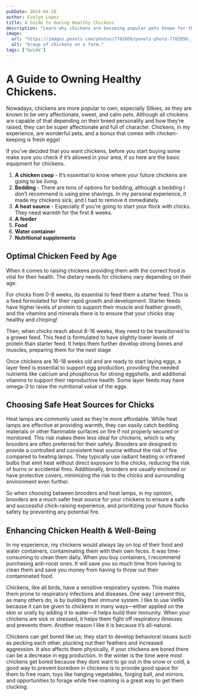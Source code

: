 ```yaml
---
pubDate: 2024-04-20
author: Evelyn Lopez
title: A Guide to Owning Healthy Chickens
description: "Learn why chickens are becoming popular pets known for their affectionate and calm nature. Whether you're considering getting chickens or already have a flock, explore the essential equipment needed for successful chicken care, from coops to feeders and nutritional supplements."
image:
  url: "https://images.pexels.com/photos/7782056/pexels-photo-7782056.jpeg"
  alt: "Group of chickens on a farm."
tags: ["Guide"]
---
```


# A Guide to Owning Healthy Chickens.

Nowadays, chickens are more popular to own, especially Silkies, as they are known to be very affectionate, sweet, and calm pets. Although all chickens are capable of that depending on their breed personality and how they’re raised, they can be super affectionate and full of character. Chickens, in my experience, are wonderful pets, and a bonus that comes with chicken-keeping is fresh eggs!

If you’ve decided that you want chickens, before you start buying some make sure you check if it’s allowed in your area, if so here are the basic equipment for chickens.

1. **A chicken coop** - It’s essential to know where your future chickens are going to be living.
2. **Bedding** - There are tons of options for bedding, although a bedding I don’t recommend is using pine shavings. In my personal experience, it made my chickens sick, and I had to remove it immediately.
3. **A heat source** - Especially if you’re going to start your flock with chicks. They need warmth for the first 8 weeks.
4. **A feeder**
5. **Food**
6. **Water container**
7. **Nutritional supplements**


## Optimal Chicken Feed by Age

When it comes to raising chickens providing them with the correct food is vital for their health. The dietary needs for chickens vary depending on their age. 

For chicks from 0-8 weeks, its essential to  feed them a starter feed. This is a feed formulated for their rapid growth and development. Starter feeds have higher levels of protein to support their muscle and feather growth, and the vitamins and minerals there is to ensure that your chicks stay healthy and chirping!

Then, when chicks reach about 8-16 weeks, they need to be transitioned to a grower feed. This feed is formulated to have slightly lower levels of protein than starter feed. It helps them further develop strong bones and muscles, preparing them for the next stage

Once chickens are 16-18 weeks old and are ready to start laying eggs, a layer feed is essential to support egg production, providing the needed nutrients like calcium and phosphorus for strong eggshells, and additional vitamins to support their reproductive health. Some layer feeds may have omega-3 to raise the nutritional value of the eggs.


## Choosing Safe Heat Sources for Chicks

Heat lamps are commonly used as they’re more affordable. While heat lamps are effective at providing warmth, they can easily catch bedding materials or other flammable surfaces on fire if not properly secured or monitored. This risk makes them less ideal for chickens, which is why brooders are often preferred for their safety. Brooders are designed to provide a controlled and consistent heat source without the risk of fire compared to heating lamps. They typically use radiant heating or infrared bulbs that emit heat without direct exposure to the chicks, reducing the risk of burns or accidental fires. Additionally, brooders are usually enclosed or have protective covers, minimizing the risk to the chicks and surrounding environment even further.

So when choosing between brooders and heat lamps, in my opinion, brooders are a much safer heat source for your chickens to ensure a safe and successful chick-raising experience, and prioritizing your future flocks safety by preventing any potential fire.


## Enhancing Chicken Health & Well-Being

In my experience, my chickens would always lay on top of their food and water containers, contaminating them with their own feces. It was time-consuming to clean them daily. When you buy containers, I recommend purchasing anti-roost ones. It will save you so much time from having to clean them and save you money from having to throw out their contaminated food.

Chickens, like all birds, have a sensitive respiratory system. This makes them prone to respiratory infections and diseases. One way I prevent this, as many others do, is by building their immune system. I like to use VetRx because it can be given to chickens in many ways—either applied on the skin or orally by adding it to water—it helps build their immunity. When your chickens are sick or stressed, it helps them fight off respiratory illnesses and prevents them. Another reason I like it is because it’s all-natural.

Chickens can get bored like us; they start to develop behavioral issues such as pecking each other, plucking out their feathers and increased aggression. It also affects them physically, if your chickens are bored there can be a decrease in egg production. In the winter is the time were most chickens get bored because they dont want to go out in the snow or cold, a good way to prevent boredom in chickens is to provide good space for them to free roam, toys like hanging vegetables, forging ball, and mirrors. and opportunities to forage while free roaming is a great way to get them clucking. 